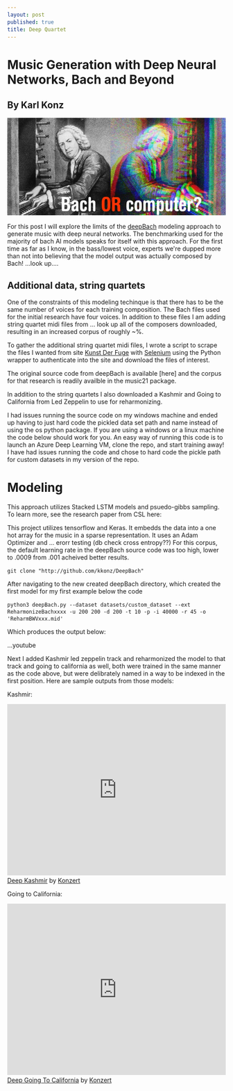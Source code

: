 ```yaml
---
layout: post
published: true
title: Deep Quartet
---
```

# Music Generation with Deep Neural Networks, Bach and Beyond

## By Karl Konz

![alt text](/img/DeepBachImg1.jpg "Deep Bach")


For this post I will explore the limits of the [deepBach](https://arxiv.org/abs/1612.01010) modeling approach to generate music with deep neural networks. The benchmarking used for the majority of bach AI models speaks for itself with this approach. For the first time as far as I know, in the bass/lowest voice, experts we're dupped more than not into believing that the model output was actually composed by Bach! 
...look up....


## Additional data, string quartets

One of the constraints of this modeling techinque is that there has to be the same number of voices for each training composition. The Bach files used for the initial research have four voices. In addition to these files I am adding string quartet midi files from ... look up all of the composers downloaded, resulting in an increased corpus of roughly ~%.

To gather the additional string quartet midi files, I wrote a script to scrape the files I wanted from site [Kunst Der Fuge](http://kunstderfuge.com/) with [Selenium](http://selenium-python.readthedocs.io/) using the Python wrapper to authenticate into the site and download the files of interest.

The original source code from deepBach is available [here] and the corpus for that research is readily availble in the music21 package.

In addition to the string quartets I also downloaded a Kashmir and Going to California from Led Zeppelin to use for reharmonizing.

I had issues running the source code on my windows machine and ended up having to just hard code the pickled data set path and name instead of using the os python package. If you are using a windows or a linux machine the code below should work for you.
An easy way of running this code is to launch an Azure Deep Learning VM, clone the repo, and start training away! I have had issues running the code and chose to hard code the pickle path for custom datasets in my version of the repo.

# Modeling 

This approach utilizes Stacked LSTM models and psuedo-gibbs sampling. To learn more, see the research paper from CSL here:

This project utilizes tensorflow and Keras. It embedds the data into a one hot array for the music in a sparse representation. It uses an Adam Optimizer and ... erorr testing (db check cross entropy??)
For this corpus, the default learning rate in the deepBach source code was too high, lower to .0009 from .001 acheived better results.



```
git clone "http://github.com/kkonz/DeepBach"
```

After navigating to the new created deepBach directory, which created the first model for my first example below the code

```
python3 deepBach.py --dataset datasets/custom_dataset --ext ReharmonizeBachxxxx -u 200 200 -d 200 -t 10 -p -i 40000 -r 45 -o 'ReharmBWVxxx.mid'
```

Which produces the output below:

...youtube

Next I added Kashmir led zeppelin track and reharmonized the model to that track and going to california as well, both were trained in the same manner as the code above, but were delibrately named in a way to be indexed in the first position. Here are sample outputs from those models:

Kashmir:

<iframe width="100%" height="394" src="https://musescore.com/user/27137243/scores/4839364/embed" frameborder="0" allowfullscreen></iframe><span><a href="https://musescore.com/user/27137243/scores/4839364">Deep Kashmir</a> by <a href="https://musescore.com/user/27137243">Konzert</a></span>

Going to California:

<iframe width="100%" height="394" src="https://musescore.com/user/27137243/scores/4839372/embed" frameborder="0" allowfullscreen></iframe><span><a href="https://musescore.com/user/27137243/scores/4839372">Deep Going To California</a> by <a href="https://musescore.com/user/27137243">Konzert</a></span>






